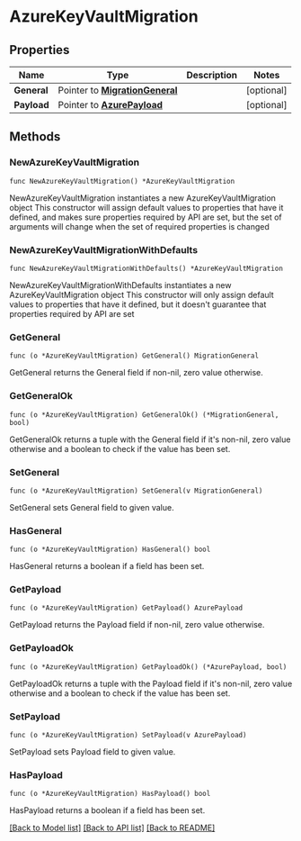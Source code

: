 # AzureKeyVaultMigration

## Properties

Name | Type | Description | Notes
------------ | ------------- | ------------- | -------------
**General** | Pointer to [**MigrationGeneral**](MigrationGeneral.md) |  | [optional] 
**Payload** | Pointer to [**AzurePayload**](AzurePayload.md) |  | [optional] 

## Methods

### NewAzureKeyVaultMigration

`func NewAzureKeyVaultMigration() *AzureKeyVaultMigration`

NewAzureKeyVaultMigration instantiates a new AzureKeyVaultMigration object
This constructor will assign default values to properties that have it defined,
and makes sure properties required by API are set, but the set of arguments
will change when the set of required properties is changed

### NewAzureKeyVaultMigrationWithDefaults

`func NewAzureKeyVaultMigrationWithDefaults() *AzureKeyVaultMigration`

NewAzureKeyVaultMigrationWithDefaults instantiates a new AzureKeyVaultMigration object
This constructor will only assign default values to properties that have it defined,
but it doesn't guarantee that properties required by API are set

### GetGeneral

`func (o *AzureKeyVaultMigration) GetGeneral() MigrationGeneral`

GetGeneral returns the General field if non-nil, zero value otherwise.

### GetGeneralOk

`func (o *AzureKeyVaultMigration) GetGeneralOk() (*MigrationGeneral, bool)`

GetGeneralOk returns a tuple with the General field if it's non-nil, zero value otherwise
and a boolean to check if the value has been set.

### SetGeneral

`func (o *AzureKeyVaultMigration) SetGeneral(v MigrationGeneral)`

SetGeneral sets General field to given value.

### HasGeneral

`func (o *AzureKeyVaultMigration) HasGeneral() bool`

HasGeneral returns a boolean if a field has been set.

### GetPayload

`func (o *AzureKeyVaultMigration) GetPayload() AzurePayload`

GetPayload returns the Payload field if non-nil, zero value otherwise.

### GetPayloadOk

`func (o *AzureKeyVaultMigration) GetPayloadOk() (*AzurePayload, bool)`

GetPayloadOk returns a tuple with the Payload field if it's non-nil, zero value otherwise
and a boolean to check if the value has been set.

### SetPayload

`func (o *AzureKeyVaultMigration) SetPayload(v AzurePayload)`

SetPayload sets Payload field to given value.

### HasPayload

`func (o *AzureKeyVaultMigration) HasPayload() bool`

HasPayload returns a boolean if a field has been set.


[[Back to Model list]](../README.md#documentation-for-models) [[Back to API list]](../README.md#documentation-for-api-endpoints) [[Back to README]](../README.md)



